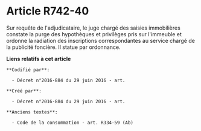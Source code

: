 # Article R742-40

Sur requête de l'adjudicataire, le juge chargé des saisies immobilières constate la purge des hypothèques et privilèges pris
sur l'immeuble et ordonne la radiation des inscriptions correspondantes au service chargé de la publicité foncière. Il statue
par ordonnance.

**Liens relatifs à cet article**

	**Codifié par**:

	  - Décret n°2016-884 du 29 juin 2016 - art.

	**Créé par**:

	  - Décret n°2016-884 du 29 juin 2016 - art.

	**Anciens textes**:

	  - Code de la consommation - art. R334-59 (Ab)
